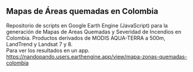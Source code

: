 ## Mapas de Áreas quemadas en Colombia
Repositorio de scripts en Google Earth Engine (JavaScript) para la generación de Mapas de Areas Quemadas y Severidad de Incendios en Colombia. Productos derivados de MODIS AQUA-TERRA a 500m, LandTrend y Landsat 7 y 8.  
Para ver los resultados en un app.
https://nandopando.users.earthengine.app/view/mapa-zonas-quemadas-colombia
